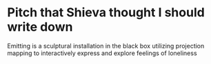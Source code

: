 # Pitch that Shieva thought I should write down

Emitting is a sculptural installation in the black box utilizing projection mapping to interactively express and explore feelings of loneliness
